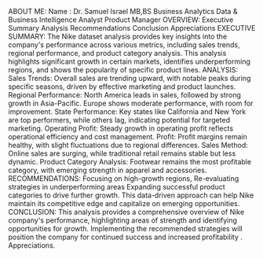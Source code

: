 ABOUT ME:
Name : Dr. Samuel Israel
MB,BS
Business Analytics
Data & Business Intelligence Analyst
Product Manager
OVERVIEW:
Executive Summary
Analysis
Recommendations
Conclusion
Appreciations
EXECUTIVE SUMMARY:
The Nike dataset analysis provides key insights into the company's performance across various metrics, including sales trends, regional performance, and product category analysis. 
This analysis highlights significant growth in certain markets, identifies underperforming regions, and shows the popularity of specific product lines.
ANALYSIS:
Sales Trends: Overall sales are trending upward, with notable peaks during specific seasons, driven by effective marketing and product launches.
Regional Performance: North America leads in sales, followed by strong growth in Asia-Pacific. Europe shows moderate performance, with room for improvement.
State Performance: Key states like California and New York are top performers, while others lag, indicating potential for targeted marketing.
Operating Profit: Steady growth in operating profit reflects operational efficiency and cost management.
Profit: Profit margins remain healthy, with slight fluctuations due to regional differences.
Sales Method: Online sales are surging, while traditional retail remains stable but less dynamic.
Product Category Analysis: Footwear remains the most profitable category, with emerging strength in apparel and accessories.
RECOMMENDATIONS:
Focusing on high-growth regions, 
Re-evaluating strategies in underperforming areas
Expanding successful product categories to drive further growth. 
This data-driven approach can help Nike maintain its competitive edge and capitalize on emerging opportunities.
CONCLUSION:
This analysis provides a comprehensive overview of Nike company's performance, highlighting areas of strength and identifying opportunities for growth.
Implementing the recommended strategies will position the company for continued success and increased profitability .
Appreciations.








